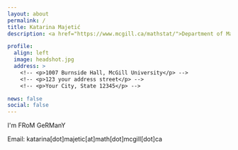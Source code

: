 ```yaml
---
layout: about
permalink: /
title: Katarina Majetić
description: <a href="https://www.mcgill.ca/mathstat/">Department of Mathematics and Statistics, McGill University</a>

profile:
  align: left
  image: headshot.jpg
  address: >
    <!-- <p>1007 Burnside Hall, McGill University</p> -->
    <!-- <p>123 your address street</p> -->
    <!-- <p>Your City, State 12345</p> -->

news: false
social: false
---
```


I'm FRoM GeRManY

Email: katarina[dot]majetic[at]math[dot]mcgill[dot]ca
